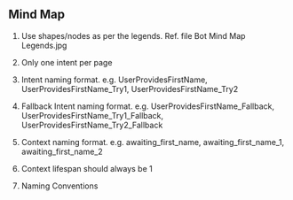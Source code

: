 ## Mind Map
1. Use shapes/nodes as per the legends. Ref. file Bot Mind Map Legends.jpg

2. Only one intent per page
3. Intent naming format. e.g. UserProvidesFirstName, UserProvidesFirstName_Try1, UserProvidesFirstName_Try2 
4. Fallback Intent naming format. e.g. UserProvidesFirstName_Fallback, UserProvidesFirstName_Try1_Fallback, 
    UserProvidesFirstName_Try2_Fallback
5. Context naming format. e.g. awaiting_first_name, awaiting_first_name_1, awaiting_first_name_2
6. Context lifespan should always be 1
7. Naming Conventions

